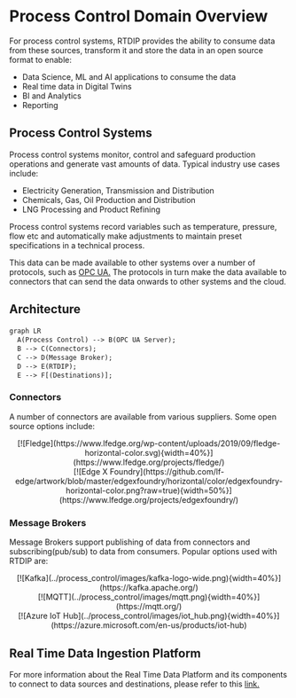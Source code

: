 # Process Control Domain Overview

For process control systems, RTDIP provides the ability to consume data from these sources, transform it and store the data in an open source format to enable:

- Data Science, ML and AI applications to consume the data
- Real time data in Digital Twins
- BI and Analytics 
- Reporting

## Process Control Systems

Process control systems monitor, control and safeguard production operations and generate vast amounts of data. Typical industry use cases include:

- Electricity Generation, Transmission and Distribution
- Chemicals, Gas, Oil Production and Distribution
- LNG Processing and Product Refining 

Process control systems record variables such as temperature, pressure, flow etc and automatically make adjustments to maintain preset specifications in a technical process.

This data can be made available to other systems over a number of protocols, such as [OPC UA.](https://opcfoundation.org/about/opc-technologies/opc-ua/) The protocols in turn make the data available to connectors that can send the data onwards to other systems and the cloud.

## Architecture

``` mermaid
graph LR
  A(Process Control) --> B(OPC UA Server);
  B --> C(Connectors);
  C --> D(Message Broker);
  D --> E(RTDIP);
  E --> F[(Destinations)];
```

### Connectors

A number of connectors are available from various suppliers. Some open source options include:

<center>[![Fledge](https://www.lfedge.org/wp-content/uploads/2019/09/fledge-horizontal-color.svg){width=40%}](https://www.lfedge.org/projects/fledge/) </center>

<center> [![Edge X Foundry](https://github.com/lf-edge/artwork/blob/master/edgexfoundry/horizontal/color/edgexfoundry-horizontal-color.png?raw=true){width=50%}](https://www.lfedge.org/projects/edgexfoundry/) </center>

### Message Brokers

Message Brokers support publishing of data from connectors and subscribing(pub/sub) to data from consumers. Popular options used with RTDIP are:

<center>[![Kafka](../process_control/images/kafka-logo-wide.png){width=40%}](https://kafka.apache.org/) </center>

<center>[![MQTT](../process_control/images/mqtt.png){width=40%}](https://mqtt.org/) </center>

<center>[![Azure IoT Hub](../process_control/images/iot_hub.png){width=40%}](https://azure.microsoft.com/en-us/products/iot-hub) </center>


## Real Time Data Ingestion Platform

For more information about the Real Time Data Platform and its components to connect to data sources and destinations, please refer to this [link.](../../sdk/overview.md)




